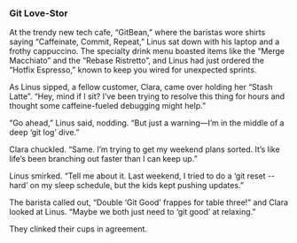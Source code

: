 ### Git Love-Stor

At the trendy new tech cafe, “GitBean,” where the baristas wore shirts saying “Caffeinate, Commit, Repeat,” Linus sat down with his laptop and a frothy cappuccino. The specialty drink menu boasted items like the “Merge Macchiato” and the “Rebase Ristretto”, and Linus had just ordered the “Hotfix Espresso,” known to keep you wired for unexpected sprints.

As Linus sipped, a fellow customer, Clara, came over holding her “Stash Latte”. “Hey, mind if I sit? I’ve been trying to resolve this thing for hours and thought some caffeine-fueled debugging might help.”

“Go ahead,” Linus said, nodding. “But just a warning—I’m in the middle of a deep ‘git log’ dive.”

Clara chuckled. “Same. I’m trying to get my weekend plans sorted. It’s like life’s been branching out faster than I can keep up.”

Linus smirked. “Tell me about it. Last weekend, I tried to do a ‘git reset --hard’ on my sleep schedule, but the kids kept pushing updates.”

The barista called out, “Double ‘Git Good’ frappes for table three!” and Clara looked at Linus. “Maybe we both just need to ‘git good’ at relaxing.”

They clinked their cups in agreement.

